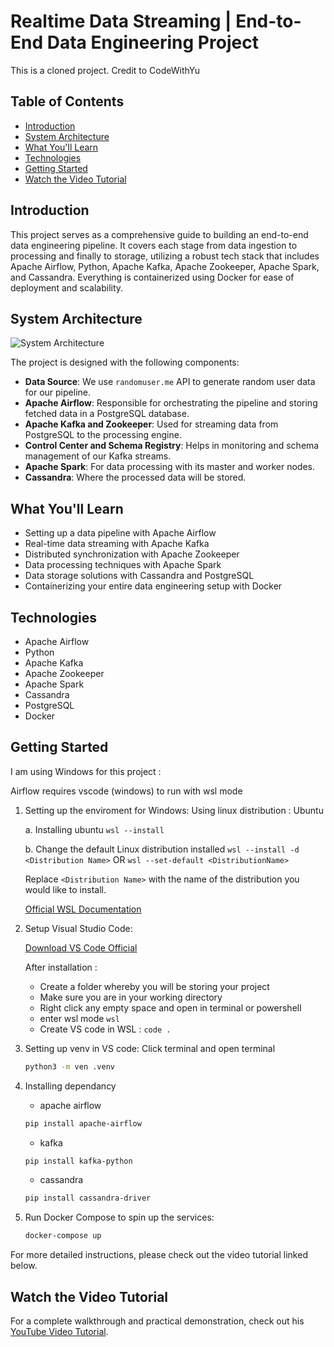 # Realtime Data Streaming | End-to-End Data Engineering Project
This is a cloned project. Credit to CodeWithYu

## Table of Contents
- [Introduction](#introduction)
- [System Architecture](#system-architecture)
- [What You'll Learn](#what-youll-learn)
- [Technologies](#technologies)
- [Getting Started](#getting-started)
- [Watch the Video Tutorial](#watch-the-video-tutorial)

## Introduction

This project serves as a comprehensive guide to building an end-to-end data engineering pipeline. It covers each stage from data ingestion to processing and finally to storage, utilizing a robust tech stack that includes Apache Airflow, Python, Apache Kafka, Apache Zookeeper, Apache Spark, and Cassandra. Everything is containerized using Docker for ease of deployment and scalability.

## System Architecture

![System Architecture](https://github.com/airscholar/e2e-data-engineering/blob/main/Data%20engineering%20architecture.png)

The project is designed with the following components:

- **Data Source**: We use `randomuser.me` API to generate random user data for our pipeline.
- **Apache Airflow**: Responsible for orchestrating the pipeline and storing fetched data in a PostgreSQL database.
- **Apache Kafka and Zookeeper**: Used for streaming data from PostgreSQL to the processing engine.
- **Control Center and Schema Registry**: Helps in monitoring and schema management of our Kafka streams.
- **Apache Spark**: For data processing with its master and worker nodes.
- **Cassandra**: Where the processed data will be stored.

## What You'll Learn

- Setting up a data pipeline with Apache Airflow
- Real-time data streaming with Apache Kafka
- Distributed synchronization with Apache Zookeeper
- Data processing techniques with Apache Spark
- Data storage solutions with Cassandra and PostgreSQL
- Containerizing your entire data engineering setup with Docker

## Technologies

- Apache Airflow
- Python
- Apache Kafka
- Apache Zookeeper
- Apache Spark
- Cassandra
- PostgreSQL
- Docker

## Getting Started

I am using Windows for this project :

Airflow requires vscode (windows) to run with wsl mode

1. Setting up the enviroment for Windows:
   Using linux distribution : Ubuntu
   
   a. Installing ubuntu
        ```
        wsl --install
        ``` 
   
   b. Change the default Linux distribution installed
        ```
        wsl --install -d <Distribution Name>
        ```
      OR ```
      wsl --set-default <DistributionName>
         ```

   Replace ```<Distribution Name>``` with the name of the distribution you would like to install.
   
   [Official WSL Documentation](https://learn.microsoft.com/en-us/windows/wsl/install)

3. Setup Visual Studio Code:
   
   [Download VS Code Official](https://code.visualstudio.com/)

   After installation :
   - Create a folder whereby you will be storing your project
   - Make sure you are in your working directory
   - Right click any empty space and open in terminal or powershell
   - enter wsl mode ```wsl```
   - Create VS code in WSL :  ```code .```
   
4. Setting up venv in VS code:
   Click terminal and open terminal
   
   ```bash
   python3 -m ven .venv
   ```
   
5. Installing dependancy
   - apache airflow
   ```bash
   pip install apache-airflow
   ```
   - kafka
   ```bash
   pip install kafka-python
   ```
   - cassandra
   ```bash
   pip install cassandra-driver
   ``` 
6. Run Docker Compose to spin up the services:
    ```bash
    docker-compose up
    ```

For more detailed instructions, please check out the video tutorial linked below.

## Watch the Video Tutorial

For a complete walkthrough and practical demonstration, check out his [YouTube Video Tutorial](https://www.youtube.com/watch?v=GqAcTrqKcrY).
